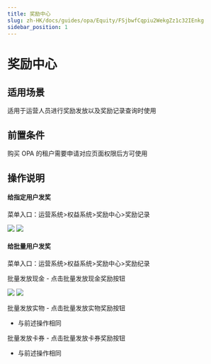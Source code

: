 ```yaml
---
title: 奖励中心
slug: zh-HK/docs/guides/opa/Equity/FSjbwfCqpiu2WekgZz1c32IEnkg
sidebar_position: 1
---
```



# 奖励中心

## 适用场景

适用于运营人员进行奖励发放以及奖励记录查询时使用

## 前置条件

购买 OPA 的租户需要申请对应页面权限后方可使用

## 操作说明

#### 给指定用户发奖

菜单入口：运营系统&gt;权益系统&gt;奖励中心&gt;奖励记录

<img src="/assets/VSHObeIPaorIEhxRMZecoJ7UnXe.png"/>

<img src="/assets/QF1zbPB0oowMjwxQB4dcMmbGnaf.png"/>

#### 给批量用户发奖

菜单入口：运营系统&gt;权益系统&gt;奖励中心&gt;奖励纪录

批量发放现金 - 点击批量发放现金奖励按钮

<img src="/assets/Uzx8bPNgmobTwhxLSEOc7SA4n2g.png"/>

<img src="/assets/Y3gqbWsc5ojQhqxwwCdc5iWynwc.png"/>

批量发放实物 - 点击批量发放实物奖励按钮

- 与前述操作相同

批量发放卡券 - 点击批量发放卡券奖励按钮

- 与前述操作相同

